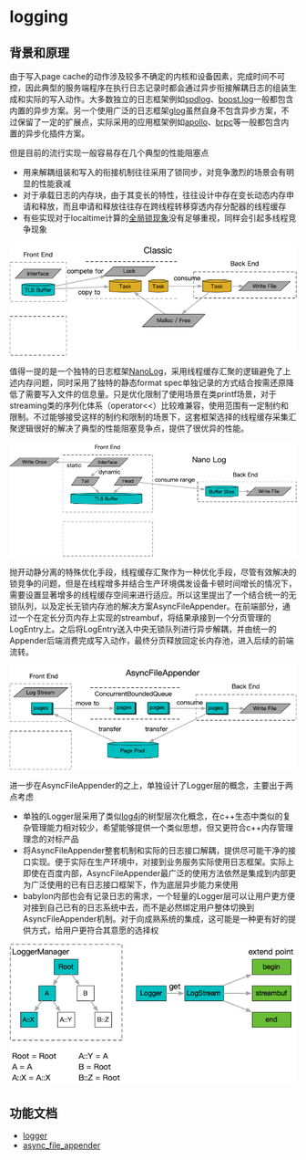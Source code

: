 # logging

## 背景和原理

由于写入page cache的动作涉及较多不确定的内核和设备因素，完成时间不可控，因此典型的服务端程序在执行日志记录时都会通过异步衔接解耦日志的组装生成和实际的写入动作。大多数独立的日志框架例如[spdlog](https://github.com/gabime/spdlog)、[boost.log](https://github.com/boostorg/log)一般都包含内置的异步方案。另一个使用广泛的日志框架[glog](https://github.com/google/glog)虽然自身不包含异步方案，不过保留了一定的扩展点，实际采用的应用框架例如[apollo](https://github.com/ApolloAuto/apollo/blob/master/cyber/logger/async_logger.h)、[brpc](https://github.com/apache/brpc/blob/master/src/butil/logging.cc)等一般都包含内置的异步化插件方案。

但是目前的流行实现一般容易存在几个典型的性能阻塞点
- 用来解耦组装和写入的衔接机制往往采用了锁同步，对竞争激烈的场景会有明显的性能衰减
- 对于承载日志的内存块，由于其变长的特性，往往设计中存在变长动态内存申请和释放，而且申请和释放往往存在跨线程转移穿透内存分配器的线程缓存
- 有些实现对于localtime计算的[全局锁现象](../time.md)没有足够重视，同样会引起多线程竞争现象

![](images/logging-classic.png)

值得一提的是一个独特的日志框架[NanoLog](https://github.com/PlatformLab/NanoLog)，采用线程缓存汇聚的逻辑避免了上述内存问题，同时采用了独特的静态format spec单独记录的方式结合按需还原降低了需要写入文件的信息量。只是优化限制了使用场景在类printf场景，对于streaming类的序列化体系（operator<<）比较难兼容，使用范围有一定制约和限制。不过能够接受这样的制约和限制的场景下，这套框架选择的线程缓存采集汇聚逻辑很好的解决了典型的性能阻塞竞争点，提供了很优异的性能。

![](images/logging-nano.png)

抛开动静分离的特殊优化手段，线程缓存汇聚作为一种优化手段，尽管有效解决的锁竞争的问题，但是在线程增多并结合生产环境偶发设备卡顿时间增长的情况下，需要设置显著增多的线程缓存空间来进行适应。所以这里提出了一个结合统一的无锁队列，以及定长无锁内存池的解决方案AsyncFileAppender。在前端部分，通过一个在定长分页内存上实现的streambuf，将结果承接到一个分页管理的LogEntry上。之后将LogEntry送入中央无锁队列进行异步解耦，并由统一的Appender后端消费完成写入动作，最终分页释放回定长内存池，进入后续的前端流转。

![](images/logging-async.png)

进一步在AsyncFileAppender的之上，单独设计了Logger层的概念，主要出于两点考虑
- 单独的Logger层采用了类似[log4j](https://github.com/apache/logging-log4j2)的树型层次化概念，在c++生态中类似的复杂管理能力相对较少，希望能够提供一个类似思想，但又更符合c++内存管理理念的对标产品
- 将AsyncFileAppender整套机制和实际的日志接口解耦，提供尽可能干净的接口实现。便于实际在生产环境中，对接到业务服务实际使用日志框架。实际上即使在百度内部，AsyncFileAppender最广泛的使用方法依然是集成到内部更为广泛使用的已有日志接口框架下，作为底层异步能力来使用
- babylon内部也会有记录日志的需求，一个轻量的Logger层可以让用户更方便对接到自己已有的日志系统中去，而不是必然绑定用户整体切换到AsyncFileAppender机制。对于向成熟系统的集成，这可能是一种更有好的提供方式，给用户更符合其意愿的选择权

![](images/logging-logger.png)

## 功能文档

- [logger](logger.md)
- [async_file_appender](async_file_appender.md)
